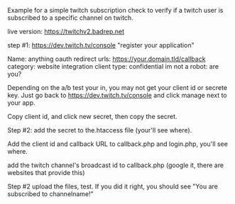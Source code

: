 Example for a simple twitch subscription check to verify if a twitch user is subscribed to a specific channel on twitch.

live version: https://twitchv2.badrep.net

step #1:
https://dev.twitch.tv/console
"register your application"

Name: anything
oauth redirect urls: https://your.domain.tld/callback
category: website integration
client type: confidential
im not a robot: are you?

Depending on the a/b test your in, you may not get your client id or secrete key. Just go back to https://dev.twitch.tv/console and click manage next to your app.

Copy client id, and click new secret, then copy the secret.

Step #2:
add the secret to the.htaccess file (your'll see where).

Add the client id and callback URL to callback.php and login.php, you'll see where.

add the twitch channel's broadcast id to callback.php (google it, there are websites that provide this)

Step #2
upload the files, test. If you did it right, you should see "You are subscribed to channelname!"
